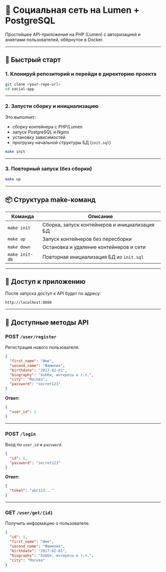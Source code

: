 # 📘 Социальная сеть на Lumen + PostgreSQL

Простейшее API-приложение на PHP (Lumen) с авторизацией и анкетами пользователей, обёрнутое в Docker.

---

## 🚀 Быстрый старт

### 1. Клонируй репозиторий и перейди в директорию проекта

```bash
git clone <your-repo-url>
cd social-app
```

---

### 2. Запусти сборку и инициализацию

Это выполнит:

- сборку контейнера с PHP/Lumen
- запуск PostgreSQL и Nginx
- установку зависимостей
- прогрузку начальной структуры БД (`init.sql`)

```bash
make init
```

---

### 3. Повторный запуск (без сборки)

```bash
make up
```

---

## 📦 Структура make-команд

| Команда       | Описание                                                       |
|---------------|----------------------------------------------------------------|
| `make init`   | Сборка, запуск контейнеров и инициализация БД                 |
| `make up`     | Запуск контейнеров без пересборки                             |
| `make down`   | Остановка и удаление контейнеров и сети                       |
| `make init-db`| Повторная инициализация БД из `init.sql`                      |

---

## 🔌 Доступ к приложению

После запуска доступ к API будет по адресу:

```
http://localhost:8080
```

---

## 📮 Доступные методы API

### POST `/user/register`

Регистрация нового пользователя.

```json
{
  "first_name": "Имя",
  "second_name": "Фамилия",
  "birthdate": "2017-02-01",
  "biography": "Хобби, интересы и т.п.",
  "city": "Москва",
  "password": "secret123"
}
```

**Ответ:**

```json
{
  "user_id": 1
}
```

---

### POST `/login`

Вход по `user_id` и `password`.

```json
{
  "id": 1,
  "password": "secret123"
}
```

**Ответ:**

```json
{
  "token": "abc123..."
}
```

---

### GET `/user/get/{id}`

Получить информацию о пользователе.

```json
{
  "id": 1,
  "first_name": "Имя",
  "second_name": "Фамилия",
  "birthdate": "2017-02-01",
  "biography": "Хобби, интересы и т.п.",
  "city": "Москва"
}
```